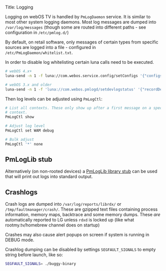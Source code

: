 Title: Logging

Logging on webOS TV is handled by `PmLogDaemon` service. It is similar to most
other system logging daemons. Most log messages are dumped into
`/var/log/messages` (though some are routed into different paths - see
configuration in `/etc/pmlog.d/`)

By default, on retail software, only messages of certain types from specific
sources are logged into a file - configured in `/etc/PmLogDaemon/whitelist.txt`.

In order to disable log whitelisting certain luna calls need to be executed.
```sh
# webOS 4.x+
luna-send -n 1 -f luna://com.webos.service.config/setConfigs '{"configs": {"system.collectDevLogs": true}}'

# webOS 3.x and older
luna-send -n 1 -f 'luna://com.webos.pmlogd/setdevlogstatus' '{"recordDevLogs":false}'
```

Then log levels can be adjusted using `PmLogCtl`:
```sh
# List all contexts. These only show up after a first message on a specific
# context.
PmLogCtl show

# Adjust log level
PmLogCtl set WAM debug

# Bulk adjust
PmLogCtl '*' none
```

## PmLogLib stub
Alternatively (on non-rooted devices) a
[PmLogLib library stub](https://github.com/webosbrew/meta-lg-webos-ndk#system-library-logging) can be used that will print out logs into standard output.

## Crashlogs
Crash logs are dumped into `/var/log/reports/librdx/` or
`/tmp/faultmanager/crash/`. These are gzipped text files containing process
information, memory maps, backtrace and some memory dumps. These *are*
automatically reported to LG unless `rdxd` is locked up (like what
rootmy.tv/homebrew channel does on startup)

Crashes may also cause alert popups on screen if system is running in DEBUG
mode.

Crashlog dumping can be disabled by settings `SEGFAULT_SIGNALS` to empty string
before launch, like so:
```sh
SEGFAULT_SIGNALS= ./buggy-binary
```
